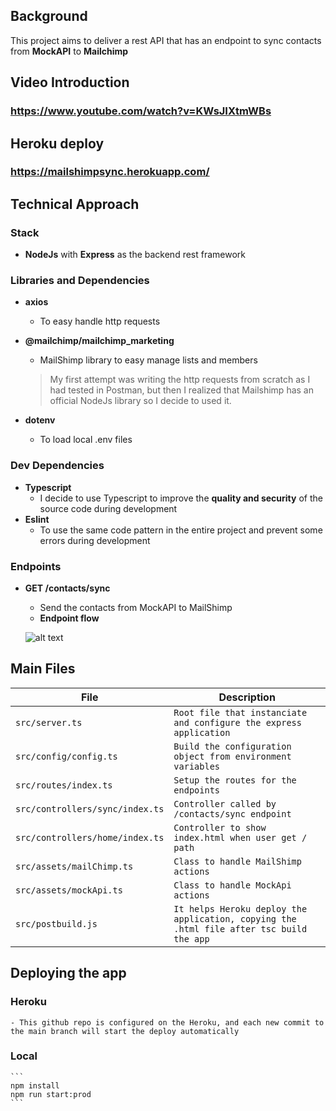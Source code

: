 ## Background

This project aims to deliver a rest API that has an endpoint to sync contacts from **MockAPI** to **Mailchimp**

## Video Introduction
### https://www.youtube.com/watch?v=KWsJIXtmWBs

## Heroku deploy
### https://mailshimpsync.herokuapp.com/

## Technical Approach

### Stack

- **NodeJs** with **Express** as the backend rest framework

### Libraries and Dependencies

- **axios** 
	- To easy handle http requests
- **@mailchimp/mailchimp_marketing**
	- MailShimp library to easy manage lists and members 

	> My first attempt was writing the http requests from scratch as I had
	> tested in Postman, but then I realized that Mailshimp has an official
	> NodeJs library so I decide to used it.

- **dotenv**
	- To load local .env files

### Dev Dependencies

- **Typescript**
	- I decide to use Typescript to improve the **quality and security** of the source code during development  
- **Eslint** 
	- To use the same code pattern in the entire project and prevent some errors during development

### Endpoints
- **GET /contacts/sync**
	- Send the contacts from MockAPI  to MailShimp
	- **Endpoint flow**

    ![alt text](https://github.com/danielcalocci/mailshimpsync/blob/main/flow.png?raw=true)

## Main Files
|File            |Description                    |
|----------------|-------------------------------|
|`src/server.ts`|`Root file that instanciate and configure the express application`|
|`src/config/config.ts`|`Build the configuration object from environment variables`|
|`src/routes/index.ts`|`Setup the routes for the endpoints`|
|`src/controllers/sync/index.ts`|`Controller called by /contacts/sync endpoint`|
|`src/controllers/home/index.ts`|`Controller to show index.html when user get / path`|
|`src/assets/mailChimp.ts`|`Class to handle MailShimp actions`|
|`src/assets/mockApi.ts`|`Class to handle MockApi actions`|
|`src/postbuild.js`|`It helps Heroku deploy the application, copying the .html file after tsc build the app`|


## Deploying the app
### Heroku
    - This github repo is configured on the Heroku, and each new commit to the main branch will start the deploy automatically
### Local
    ```
    npm install
    npm run start:prod
    ```
